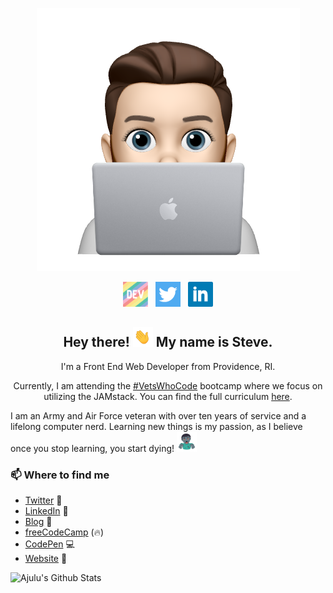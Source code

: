 <p align="center">
<img src="./images/1.png"></p>

<p align='center'>
<a href="https://dev.to/sa_lamoureux"><img height="40" src="./images/dev.png"></a>&nbsp;&nbsp;
<a href="https://twitter.com/sa_lamoureux"><img height="40" src="./images/twitter.png"></a>&nbsp;&nbsp;
<a href="https://www.linkedin.com/in/steven-lamoureux/"><img height="40" src="./images/linkedin.png"></a>
</p>

<h2 align="center">Hey there! <img src="./images/waving_hand.gif" width="32px"> My name is Steve.</h2>
<p align="center">I'm a Front End Web Developer from Providence, RI.</p>
<p align="center">Currently, I am attending the <a href="https://vetswhocode.io" target="_blank">#VetsWhoCode</a> bootcamp where we focus on utilizing the JAMstack. You can find the full curriculum <a href="https://github.com/Vets-Who-Code/Curriculum" target="_blank">here</a>.</p>
<p>I am an Army and Air Force veteran with over ten years of service and a lifelong computer nerd. Learning new things is my passion, as I believe once you stop learning, you start dying! <img src="./images/man_zombie.gif" width="32px"></p>   

### 📫 Where to find me
- [Twitter](https://twitter.com/sa_lamoureux) 🐤
- [LinkedIn](https://linkedin.com/in/steven-lamoureux) 💼
- [Blog](https://dev.to/sa_lamoureux) 📝
- [freeCodeCamp](https://www.freecodecamp.org/slamoureux) (🔥)
- [CodePen](https://www.codepen.io/s-lamoureux/) 💻
- [Website](https://www.wheresteve.codes) 🔗

![Ajulu's Github Stats](https://github-readme-stats.vercel.app/api?username=stephenajulu&show_icons=true&theme=radical)
